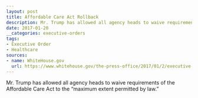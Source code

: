 ```yaml
---
layout: post
title: Affordable Care Act Rollback
description: Mr. Trump has allowed all agency heads to waive requirements of the Affordable Care Act to the “maximum extent permitted by law.”
date: 2017-01-20
__categories: executive-orders
tags:
- Executive Order
- Healthcare
sources: 
- name: WhiteHouse.gov
  url: https://www.whitehouse.gov/the-press-office/2017/01/2/executive-order-minimizing-economic-burden-patient-protection-and
---
```

Mr. Trump has allowed all agency heads to waive requirements of the Affordable Care Act to the “maximum extent permitted by law.”